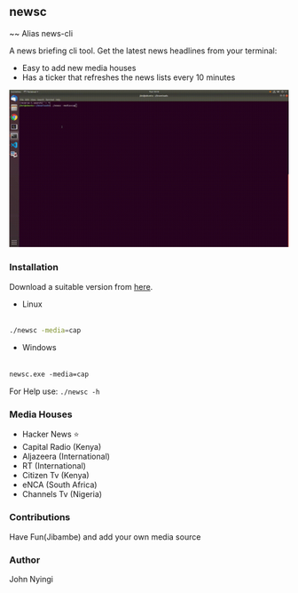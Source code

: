## newsc
~~ Alias news-cli

A news briefing cli tool. Get the latest news headlines from your terminal:

- Easy to add new media houses
- Has a ticker that refreshes the news lists every 10 minutes

![news_cli](./img/newsc.gif)

### Installation
Download a suitable version from [here](https://github.com/j0nimost/newsc/releases/).

* Linux

```bash

./newsc -media=cap
```
* Windows

```ps

newsc.exe -media=cap
```

For Help use: `./newsc -h`

### Media Houses
- Hacker News ⭐
- Capital Radio (Kenya)
- Aljazeera (International)
- RT (International)
- Citizen Tv (Kenya)
- eNCA (South Africa)
- Channels Tv (Nigeria)

### Contributions
Have Fun(Jibambe) and add your own media source

### Author
John Nyingi